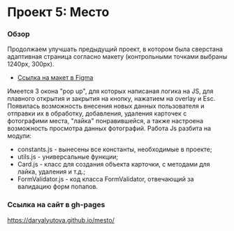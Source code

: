 # Проект 5: Место

### Обзор

Продолжаем улучшать предыдущий проект, в котором была сверстана адаптивная страница согласно макету (контрольными точками выбраны 1240px, 300px).

- [Ссылка на макет в Figma](https://www.figma.com/file/StZjf8HnoeLdiXS7dYrLAh/JavaScript.-Sprint-4)

Имеется 3 окона "pop up", для которых написаная логика на JS, для плавного открытия и закрытия на кнопку, нажатием на overlay и Esc. Появилась возможность внесения новых данных пользователя и отправки их в обработку, добавления, удаления карточек с фотографими места, "лайка" понравившейся, а также настроена возможность просмотра данных фотографий. Работа Js разбита на модули:

- constants.js - вынесены все константы, необходимые в проекте;
- utils.js - универсальные функции;
- Card.js - класс для создания объекта карточки, с методами для лайка, удаления и т.д.;
- FormValidator.js - код класса FormValidator, отвечающий за валидацию форм попапов.

### Ссылка на сайт в gh-pages

https://daryalyutova.github.io/mesto/
